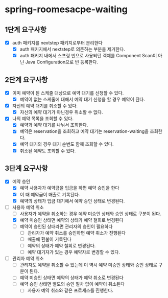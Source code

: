 # spring-roomesacpe-waiting

## 1단계 요구사항

* [x] auth 패키지를 nextstep 패키지로부터 분리한다
  * [x] auth 패키지에서 nextstep로 의존하는 부분을 제거한다.
  * [x] auth 패키지 내에서 스프링 빈으로 사용되던 객체를 Component Scan이 아닌 Java Configuration으로 빈 등록한다.

## 2단계 요구사항

* [x] 이미 예약이 된 스케줄 대상으로 예약 대기를 신청할 수 있다.
  * [x] 예약이 없는 스케줄에 대해서 예약 대기 신청을 할 경우 예약이 된다.
* [x] 자신의 예약 대기를 취소할 수 있다.
  * [x] 자신의 예약 대기가 아닌경우 취소할 수 없다.
* [x] 나의 예약 목록을 조회할 수 있다.
  * [x] 예약과 예약 대기를 나눠서 조회한다.
  * [x] 예약은 reservation을 조회하고 예약 대기는 reservation-waiting을 조회한다.
  * [x] 예약 대기의 경우 대기 순번도 함께 조회할 수 있다.
  * [x] 취소된 예약도 조회할 수 있다.

## 3단계 요구사항

* [x] 예약 승인
  * [x] 예약 사용자가 예약금을 입금을 하면 예약 승인을 한다
  * [x] 이 때 예약금이 매출로 기록된다.
  * [x] 예약의 상태가 입금 대기에서 예약 승인 상태로 변경된다.
* [ ] 사용자 예약 취소
  * [ ] 사용자가 예약을 취소하는 경우 예약 미승인 상태와 승인 상태로 구분이 된다.
  * [x] 예약 미승인 상태면 예약의 상태가 예약 철회로 변경된다
  * [ ] 예약이 승인된 상태라면 관리자의 승인이 필요하다
    * [ ] 관리자가 예약 취소를 승인하면 예약 취소가 진행된다
    * [ ] 매출에 환불이 기록된다
    * [ ] 예약의 상태가 예약 철회로 변경된다.
    * [ ] 예약 대기자가 있는 경우 예약자로 변경할 수 있다.
* [ ] 관리자 예약 취소
  * [ ] 관리자도 예약을 취소할 수 있는데 이 역시 예약 미승인 상태와 승인 상태로 구분이 된다.
  * [ ] 예약 미승인 상태면 예약의 상태가 예약 취소로 변경된다
  * [ ] 예약 승인 상태면 별도의 승인 절차 없이 예약이 취소된다
    * [ ] 사용자 예약 취소와 같은 프로세스를 진행한다.
